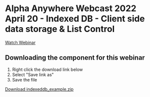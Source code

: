 # Alpha Anywhere Webcast 2022 April 20 - Indexed DB - Client side data storage & List Control

[Watch Webinar](https://youtu.be/i16ybxWzN0I)

## Downloading the component for this webinar

1. Right click the download link below
2. Select "Save link as"
3. Save the file

[Download indexeddb_example.zip](https://github.com/alphaanywhere/Alpha-Anywhere-Webinars/raw/master/2022%2004%2020/indexeddb_example.zip)
